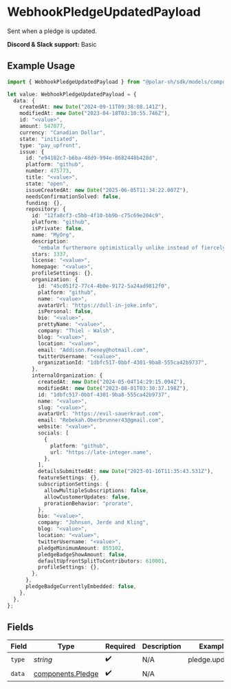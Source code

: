 # WebhookPledgeUpdatedPayload

Sent when a pledge is updated.

**Discord & Slack support:** Basic

## Example Usage

```typescript
import { WebhookPledgeUpdatedPayload } from "@polar-sh/sdk/models/components/webhookpledgeupdatedpayload.js";

let value: WebhookPledgeUpdatedPayload = {
  data: {
    createdAt: new Date("2024-09-11T09:38:08.141Z"),
    modifiedAt: new Date("2023-04-18T03:10:55.746Z"),
    id: "<value>",
    amount: 547077,
    currency: "Canadian Dollar",
    state: "initiated",
    type: "pay_upfront",
    issue: {
      id: "e94182c7-b6ba-48d9-994e-8682448b428d",
      platform: "github",
      number: 475773,
      title: "<value>",
      state: "open",
      issueCreatedAt: new Date("2025-06-05T11:34:22.007Z"),
      needsConfirmationSolved: false,
      funding: {},
      repository: {
        id: "12fa8cf3-c5bb-4f10-bb9b-c75c69e204c9",
        platform: "github",
        isPrivate: false,
        name: "MyOrg",
        description:
          "embalm furthermore optimistically unlike instead of fiercely",
        stars: 1337,
        license: "<value>",
        homepage: "<value>",
        profileSettings: {},
        organization: {
          id: "45c051f2-77c4-4b0e-9172-5a24ad9812f0",
          platform: "github",
          name: "<value>",
          avatarUrl: "https://dull-in-joke.info",
          isPersonal: false,
          bio: "<value>",
          prettyName: "<value>",
          company: "Thiel - Walsh",
          blog: "<value>",
          location: "<value>",
          email: "Addison.Feeney@hotmail.com",
          twitterUsername: "<value>",
          organizationId: "1dbfc517-0bbf-4301-9ba8-555ca42b9737",
        },
        internalOrganization: {
          createdAt: new Date("2024-05-04T14:29:15.094Z"),
          modifiedAt: new Date("2023-08-01T03:30:37.198Z"),
          id: "1dbfc517-0bbf-4301-9ba8-555ca42b9737",
          name: "<value>",
          slug: "<value>",
          avatarUrl: "https://evil-sauerkraut.com",
          email: "Rebekah.Oberbrunner43@gmail.com",
          website: "<value>",
          socials: [
            {
              platform: "github",
              url: "https://late-integer.name",
            },
          ],
          detailsSubmittedAt: new Date("2023-01-16T11:35:43.531Z"),
          featureSettings: {},
          subscriptionSettings: {
            allowMultipleSubscriptions: false,
            allowCustomerUpdates: false,
            prorationBehavior: "prorate",
          },
          bio: "<value>",
          company: "Johnson, Jerde and Kling",
          blog: "<value>",
          location: "<value>",
          twitterUsername: "<value>",
          pledgeMinimumAmount: 855102,
          pledgeBadgeShowAmount: false,
          defaultUpfrontSplitToContributors: 610001,
          profileSettings: {},
        },
      },
      pledgeBadgeCurrentlyEmbedded: false,
    },
  },
};
```

## Fields

| Field                                                  | Type                                                   | Required                                               | Description                                            | Example                                                |
| ------------------------------------------------------ | ------------------------------------------------------ | ------------------------------------------------------ | ------------------------------------------------------ | ------------------------------------------------------ |
| `type`                                                 | *string*                                               | :heavy_check_mark:                                     | N/A                                                    | pledge.updated                                         |
| `data`                                                 | [components.Pledge](../../models/components/pledge.md) | :heavy_check_mark:                                     | N/A                                                    |                                                        |